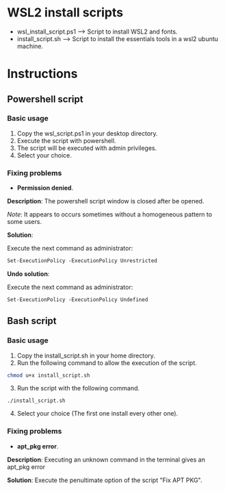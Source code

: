 # WSL2 install scripts
* wsl_install_script.ps1 --> Script to install WSL2 and fonts.
* install_script.sh --> Script to install the essentials tools in a wsl2 ubuntu machine.

# Instructions
## Powershell script
### Basic usage
1. Copy the wsl_script.ps1 in your desktop directory.
2. Execute the script with powershell.
3. The script will be executed with admin privileges.
4. Select your choice.

### Fixing problems

* **Permission denied**. 

**Description**: The powershell script window is closed after be opened. 

*Note*: It appears to occurs sometimes without a homogeneous pattern to some users.

**Solution**:

Execute the next command as administrator:

```ps
Set-ExecutionPolicy -ExecutionPolicy Unrestricted
```

**Undo solution**:

Execute the next command as administrator:

```ps
Set-ExecutionPolicy -ExecutionPolicy Undefined
```

## Bash script
### Basic usage
1. Copy the install_script.sh in your home directory.
2. Run the following command to allow the execution of the script.
```bash
chmod u+x install_script.sh
```
3. Run the script with the following command.
```
./install_script.sh
```
4. Select your choice (The first one install every other one).

### Fixing problems

* **apt_pkg error**. 

**Description**: Executing an unknown command in the terminal gives an apt_pkg error

**Solution**: Execute the penultimate option of the script "Fix APT PKG".
